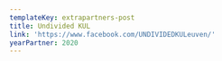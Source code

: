 ```yaml
---
templateKey: extrapartners-post
title: Undivided KUL
link: 'https://www.facebook.com/UNDIVIDEDKULeuven/'
yearPartner: 2020
---
```

